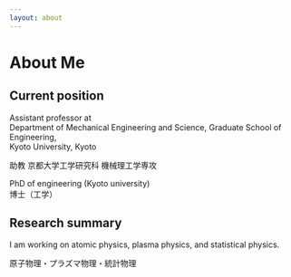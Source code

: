 ```yaml
---
layout: about 
---
```


# About Me

## Current position
Assistant professor at  
Department of Mechanical Engineering and Science, Graduate School of Engineering,  
Kyoto University, Kyoto  

助教 京都大学工学研究科 機械理工学専攻

PhD of engineering (Kyoto university)  
博士（工学）


## Research summary
I am working on atomic physics, plasma physics, and statistical physics.

原子物理・プラズマ物理・統計物理

<br/>

